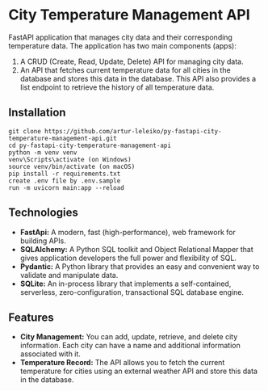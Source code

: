 # City Temperature Management API
FastAPI application that manages city data and their corresponding temperature data. The application has two main components (apps):
1. A CRUD (Create, Read, Update, Delete) API for managing city data.
2. An API that fetches current temperature data for all cities in the database and stores this data in the database. This API also provides a list endpoint to retrieve the history of all temperature data.

## Installation
```shell
git clone https://github.com/artur-leleiko/py-fastapi-city-temperature-management-api.git
cd py-fastapi-city-temperature-management-api
python -m venv venv
venv\Scripts\activate (on Windows)
source venv/bin/activate (on macOS)
pip install -r requirements.txt
create .env file by .env.sample
run -m uvicorn main:app --reload
```

## Technologies
- **FastApi:** A modern, fast (high-performance), web framework for building APIs.
- **SQLAlchemy:** A Python SQL toolkit and Object Relational Mapper that gives application developers the full power and flexibility of SQL.
- **Pydantic:** A Python library that provides an easy and convenient way to validate and manipulate data.
- **SQLite:** An in-process library that implements a self-contained, serverless, zero-configuration, transactional SQL database engine.

## Features
- **City Management:** You can add, update, retrieve, and delete city information. Each city can have a name and additional information associated with it.
- **Temperature Record:** The API allows you to fetch the current temperature for cities using an external weather API and store this data in the database.
